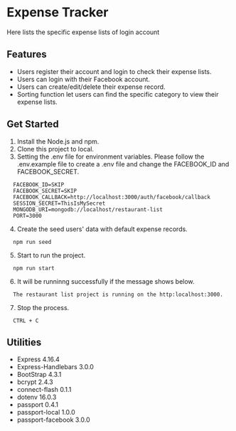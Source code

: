 # Expense Tracker
Here lists the specific expense lists of login account
## Features
- Users register their account and login to check their expense lists.
- Users can login with their Facebook account.
- Users can create/edit/delete their expense record.
- Sorting function let users can find the specific category to view their expense lists.

## Get Started
1. Install the Node.js and npm.
2. Clone this project to local.
3. Setting the .env file for environment variables. Please follow the .env.example file to create a .env file and change the FACEBOOK_ID and FACEBOOK_SECRET.
  ```
    FACEBOOK_ID=SKIP
    FACEBOOK_SECRET=SKIP
    FACEBOOK_CALLBACK=http://localhost:3000/auth/facebook/callback
    SESSION_SECRET=ThisIsMySecret
    MONGODB_URI=mongodb://localhost/restaurant-list
    PORT=3000
  ```
4. Create the seed users' data with default expense records.
  ```
    npm run seed
  ```
5. Start to run the project.
  ```
    npm run start
  ```
6. It will be runninng successfully if the message shows below.
  ```
    The restaurant list project is running on the http:localhost:3000.
  ```
7. Stop the process.
  ```
    CTRL + C
  ```
## Utilities
- Express 4.16.4
- Express-Handlebars 3.0.0
- BootStrap 4.3.1
- bcrypt 2.4.3
- connect-flash 0.1.1
- dotenv 16.0.3
- passport 0.4.1
- passport-local 1.0.0
- passport-facebook 3.0.0